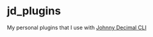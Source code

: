 # jd_plugins

My personal plugins that I use with [Johnny Decimal CLI](https://github.com/ivebencrazy/johnny_decimal)
